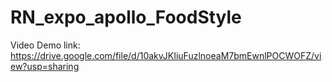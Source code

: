 # RN_expo_apollo_FoodStyle

Video Demo link: https://drive.google.com/file/d/10akvJKIiuFuzlnoeaM7bmEwnlPOCWOFZ/view?usp=sharing
